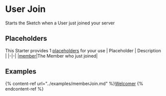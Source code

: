 # User Join
Starts the Sketch when a User just joined your server

## Placeholders
This Starter provides 1 [placeholders](../tutorials/placeholder.md) for your use
| Placeholder      | Description |
|-|-|
|[member](../placeholders/member.md)|The Member who just joined|

## Examples
{% content-ref url="../examples/memberJoin.md" %}[Welcomer](../examples/"memberJoin.md")
{% endcontent-ref %}
